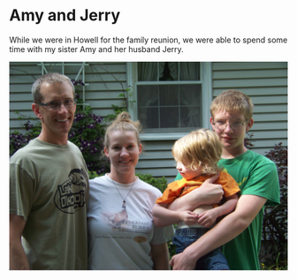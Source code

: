 # Amy and Jerry

While we were in Howell for the family reunion, we were able to spend some time with my sister Amy and her husband Jerry.

![](images/100_9809.JPG)
